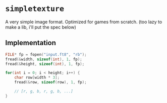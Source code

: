 # `simpletexture`

A very simple image format. Optimized for games from scratch. (too lazy to make a lib, i'll put the spec below)

## Implementation


```c
FILE* fp = fopen("input.ft8", "rb");
fread(&width, sizeof(int), 1, fp);
fread(&height, sizeof(int), 1, fp);

for(int i = 0; i < height; i++) {
    char row[width * 3];
    fread(&row, sizeof(row), 1, fp);

    // [r, g, b, r, g, b, ...]
}

```

